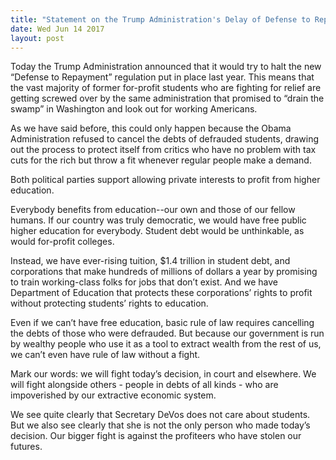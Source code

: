 ```yaml
---
title: "Statement on the Trump Administration's Delay of Defense to Repayment"
date: Wed Jun 14 2017
layout: post
---
```


Today the Trump Administration announced that it would try to halt the new “Defense to Repayment” regulation put in place last year. This means that the vast majority of former for-profit students who are fighting for relief are getting screwed over by the same administration that promised to “drain the swamp” in Washington and look out for working Americans. 
 
As we have said before, this could only happen because the Obama Administration refused to cancel the debts of defrauded students, drawing out the process to protect itself from critics who have no problem with tax cuts for the rich but throw a fit whenever regular people make a demand.
 
Both political parties support allowing private interests to profit from higher education.
 
Everybody benefits from education--our own and those of our fellow humans. If our country was truly democratic, we would have free public higher education for everybody. Student debt would be unthinkable, as would for-profit colleges.

Instead, we have ever-rising tuition, $1.4 trillion in student debt, and corporations that make hundreds of millions of dollars a year by promising to train working-class folks for jobs that don’t exist. And we have Department of Education that protects these corporations’ rights to profit without protecting students’ rights to education.
 
Even if we can’t have free education, basic rule of law requires cancelling the debts of those who were defrauded. But because our government is run by wealthy people who use it as a tool to extract wealth from the rest of us, we can’t even have rule of law without a fight.
 
Mark our words: we will fight today’s decision, in court and elsewhere. We will fight alongside others - people in debts of all kinds - who are impoverished by our extractive economic system. 

We see quite clearly that Secretary DeVos does not care about students. But we also see clearly that she is not the only person who made today’s decision. Our bigger fight is against the profiteers who have stolen our futures.
